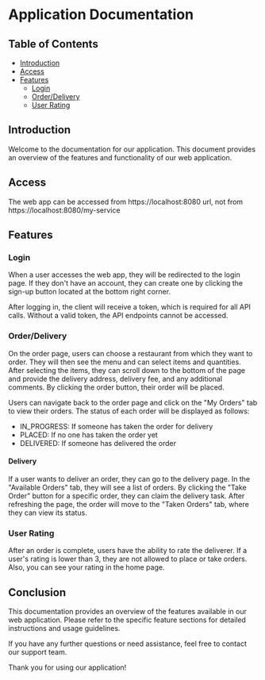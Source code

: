 # Application Documentation

## Table of Contents
- [Introduction](#introduction)
- [Access](#access)
- [Features](#features)
  - [Login](#login)
  - [Order/Delivery](#order-delivery)
  - [User Rating](#user-rating)

## Introduction
Welcome to the documentation for our application. This document provides an overview of the features and functionality of our web application.

## Access
The web app can be accessed from https://localhost:8080 url, not from https://localhost:8080/my-service

## Features

### Login
When a user accesses the web app, they will be redirected to the login page. If they don't have an account, they can create one by clicking the sign-up button located at the bottom right corner.

After logging in, the client will receive a token, which is required for all API calls. Without a valid token, the API endpoints cannot be accessed.

### Order/Delivery
On the order page, users can choose a restaurant from which they want to order. They will then see the menu and can select items and quantities. After selecting the items, they can scroll down to the bottom of the page and provide the delivery address, delivery fee, and any additional comments. By clicking the order button, their order will be placed.

Users can navigate back to the order page and click on the "My Orders" tab to view their orders. The status of each order will be displayed as follows:
- IN_PROGRESS: If someone has taken the order for delivery
- PLACED: If no one has taken the order yet
- DELIVERED: If someone has delivered the order

#### Delivery
If a user wants to deliver an order, they can go to the delivery page. In the "Available Orders" tab, they will see a list of orders. By clicking the "Take Order" button for a specific order, they can claim the delivery task. After refreshing the page, the order will move to the "Taken Orders" tab, where they can view its status.

### User Rating
After an order is complete, users have the ability to rate the deliverer. If a user's rating is lower than 3, they are not allowed to place or take orders.
Also, you can see your rating in the home page.

## Conclusion
This documentation provides an overview of the features available in our web application. Please refer to the specific feature sections for detailed instructions and usage guidelines.

If you have any further questions or need assistance, feel free to contact our support team.

Thank you for using our application!
